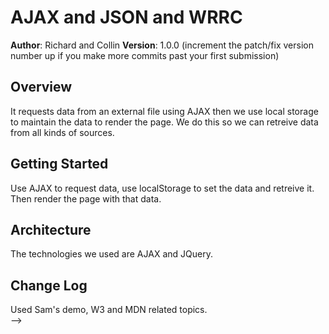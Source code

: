 # AJAX and JSON and WRRC

**Author**: Richard and Collin
**Version**: 1.0.0 (increment the patch/fix version number up if you make more commits past your first submission)

## Overview
<!-- Provide a high level overview of what this application is and why you are building it, beyond the fact that it's an assignment for a Code Fellows 301 class. (i.e. What's your problem domain?) -->
It requests data from an external file using AJAX then we use local storage to maintain the data to render the page.  We do this so we can retreive data from all kinds of sources.    

## Getting Started
<!-- What are the steps that a user must take in order to build this app on their own machine and get it running? -->
Use AJAX to request data, use localStorage to set the data and retreive it.  Then render the page with that data.

## Architecture
<!-- Provide a detailed description of the application design. What technologies (languages, libraries, etc) you're using, and any other relevant design information. -->
The technologies we used are AJAX and JQuery.  
## Change Log
<!-- Use this are to document the iterative changes made to your application as each feature is successfully implemented. Use time stamps. Here's an examples:

03-20-2018 10:15AM - 
Application was running fully with proper data showing when localStorage was activated.  

## Credits and Collaborations
<!-- Give credit (and a link) to other people or resources that helped you build this application. -->
Used Sam's demo, W3 and MDN related topics.  
-->